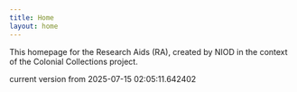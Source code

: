 ```yaml
---
title: Home
layout: home
---
```


This homepage for the Research Aids (RA), created by NIOD in the context of the Colonial Collections project. 


current version from 2025-07-15 02:05:11.642402